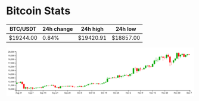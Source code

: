 # Bitcoin Stats

BTC/USDT|24h change|24h high|24h low|
|---|---|---|---|
|$19244.00|0.84%|$19420.91|$18857.00|

<img src="./chart.svg">
